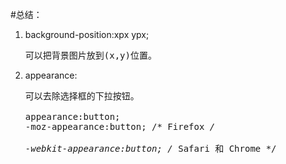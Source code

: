 #总结：
1.  background-position:xpx ypx;<br/><pre>可以把背景图片放到(x,y)位置。
2.  appearance:<br/><pre>可以去除选择框的下拉按钮。
    <br/>appearance:button;
    <br/>-moz-appearance:button; /* Firefox */
    <br/>-webkit-appearance:button; /* Safari 和 Chrome */
